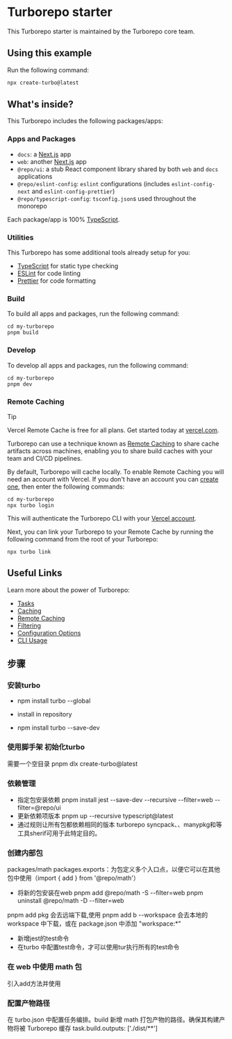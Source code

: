 # Turborepo starter

This Turborepo starter is maintained by the Turborepo core team.

## Using this example

Run the following command:

```sh
npx create-turbo@latest
```

## What's inside?

This Turborepo includes the following packages/apps:

### Apps and Packages

- `docs`: a [Next.js](https://nextjs.org/) app
- `web`: another [Next.js](https://nextjs.org/) app
- `@repo/ui`: a stub React component library shared by both `web` and `docs` applications
- `@repo/eslint-config`: `eslint` configurations (includes `eslint-config-next` and `eslint-config-prettier`)
- `@repo/typescript-config`: `tsconfig.json`s used throughout the monorepo

Each package/app is 100% [TypeScript](https://www.typescriptlang.org/).

### Utilities

This Turborepo has some additional tools already setup for you:

- [TypeScript](https://www.typescriptlang.org/) for static type checking
- [ESLint](https://eslint.org/) for code linting
- [Prettier](https://prettier.io) for code formatting

### Build

To build all apps and packages, run the following command:

```
cd my-turborepo
pnpm build
```

### Develop

To develop all apps and packages, run the following command:

```
cd my-turborepo
pnpm dev
```

### Remote Caching

> [!TIP]
> Vercel Remote Cache is free for all plans. Get started today at [vercel.com](https://vercel.com/signup?/signup?utm_source=remote-cache-sdk&utm_campaign=free_remote_cache).

Turborepo can use a technique known as [Remote Caching](https://turbo.build/docs/core-concepts/remote-caching) to share cache artifacts across machines, enabling you to share build caches with your team and CI/CD pipelines.

By default, Turborepo will cache locally. To enable Remote Caching you will need an account with Vercel. If you don't have an account you can [create one](https://vercel.com/signup?utm_source=turborepo-examples), then enter the following commands:

```
cd my-turborepo
npx turbo login
```

This will authenticate the Turborepo CLI with your [Vercel account](https://vercel.com/docs/concepts/personal-accounts/overview).

Next, you can link your Turborepo to your Remote Cache by running the following command from the root of your Turborepo:

```
npx turbo link
```

## Useful Links

Learn more about the power of Turborepo:

- [Tasks](https://turbo.build/docs/core-concepts/monorepos/running-tasks)
- [Caching](https://turbo.build/docs/core-concepts/caching)
- [Remote Caching](https://turbo.build/docs/core-concepts/remote-caching)
- [Filtering](https://turbo.build/docs/core-concepts/monorepos/filtering)
- [Configuration Options](https://turbo.build/docs/reference/configuration)
- [CLI Usage](https://turbo.build/docs/reference/command-line-reference)

## 步骤

### 安装turbo
- npm install turbo --global
* install in repository
- npm install turbo --save-dev
### 使用脚手架 初始化turbo
需要一个空目录
pnpm dlx create-turbo@latest
### 依赖管理
- 指定包安装依赖
pnpm install jest --save-dev --recursive --filter=web --filter=@repo/ui
- 更新依赖项版本
pnpm up --recursive typescript@latest
- 通过规则让所有包都依赖相同的版本
turborepo syncpack、、manypkg和等工具sherif可用于此特定目的。
### 创建内部包
packages/math
packages.exports：为包定义多个入口点，以便它可以在其他包中使用（import { add } from '@repo/math'）
- 将新的包安装在web
pnpm add @repo/math -S --filter=web
pnpm uninstall @repo/math -D --filter=web

pnpm add pkg 会去远端下载,使用 pnpm add b --workspace 会去本地的 workspace 中下载，或在 package.json 中添加 "workspace:*"

- 新增jest的test命令
- 在turbo 中配置test命令，才可以使用tur执行所有的test命令

### 在 web 中使用 math 包
引入add方法并使用
### 配置产物路径
在 turbo.json 中配置任务编排。build 新增 math 打包产物的路径。确保其构建产物将被 Turborepo 缓存
task.build.outputs: ['./dist/**']
